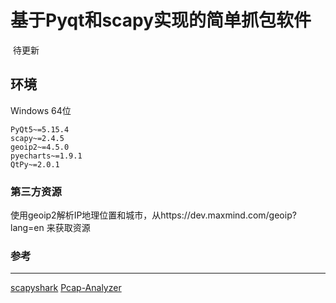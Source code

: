 # 基于Pyqt和scapy实现的简单抓包软件

​	待更新

## 环境
Windows 64位
```
PyQt5~=5.15.4
scapy~=2.4.5
geoip2~=4.5.0
pyecharts~=1.9.1
QtPy~=2.0.1
```
### 第三方资源
使用geoip2解析IP地理位置和城市，从https://dev.maxmind.com/geoip?lang=en 来获取资源
### 参考
***
[scapyshark](https://github.com/bannsec/scapyshark)
[Pcap-Analyzer](https://github.com/HatBoy/Pcap-Analyzer)

